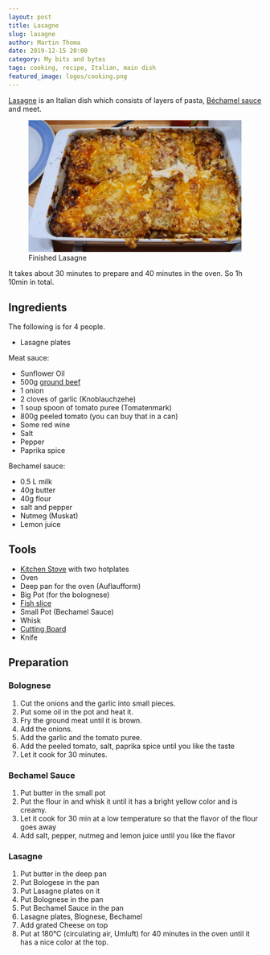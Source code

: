 ```yaml
---
layout: post
title: Lasagne
slug: lasagne
author: Martin Thoma
date: 2019-12-15 20:00
category: My bits and bytes
tags: cooking, recipe, Italian, main dish
featured_image: logos/cooking.png
---
```

[Lasagne](https://en.wikipedia.org/wiki/Lasagne) is an Italian dish which consists
of layers of pasta, [Béchamel sauce](https://en.wikipedia.org/wiki/B%C3%A9chamel_sauce) and meet.

<figure class="wp-caption aligncenter img-thumbnail">
    <a href="../images/2019/12/lasagne.jpg"><img src="../images/2019/12/lasagne.jpg" alt="Finished Lasagne" style="width: 512px;"/></a>
    <figcaption class="text-center">Finished Lasagne</figcaption>
</figure>

It takes about 30 minutes to prepare and 40 minutes in the oven. So 1h 10min in
total.

## Ingredients

The following is for 4 people.

* Lasagne plates

Meat sauce:

* Sunflower Oil
* 500g [ground beef](https://en.wikipedia.org/wiki/Ground_beef)
* 1 onion
* 2 cloves of garlic (Knoblauchzehe)
* 1 soup spoon of tomato puree (Tomatenmark)
* 800g peeled tomato (you can buy that in a can)
* Some red wine
* Salt
* Pepper
* Paprika spice

Bechamel sauce:

* 0.5 L milk
* 40g butter
* 40g flour
* salt and pepper
* Nutmeg (Muskat)
* Lemon juice


## Tools

* [Kitchen Stove](https://en.wikipedia.org/wiki/Kitchen_stove) with two hotplates
* Oven
* Deep pan for the oven (Auflaufform)
* Big Pot (for the bolognese)
* [Fish slice](https://en.wikipedia.org/wiki/Fish_slice_(kitchen_utensil))
* Small Pot (Bechamel Sauce)
* Whisk
* [Cutting Board](https://en.wikipedia.org/wiki/Cutting_board)
* Knife

## Preparation

### Bolognese

1. Cut the onions and the garlic into small pieces.
2. Put some oil in the pot and heat it.
3. Fry the ground meat until it is brown.
4. Add the onions.
5. Add the garlic and the tomato puree.
6. Add the peeled tomato, salt, paprika spice until you like the taste
7. Let it cook for 30 minutes.


### Bechamel Sauce

1. Put butter in the small pot
2. Put the flour in and whisk it until it has a bright yellow color and is creamy.
3. Let it cook for 30 min at a low temperature so that the flavor of the flour
   goes away
4. Add salt, pepper, nutmeg and lemon juice until you like the flavor


### Lasagne

1. Put butter in the deep pan
2. Put Bologese in the pan
3. Put Lasagne plates on it
4. Put Bolognese in the pan
5. Put Bechamel Sauce in the pan
6. Lasagne plates, Blognese, Bechamel
7. Add grated Cheese on top
8. Put at 180°C (circulating air, Umluft) for 40 minutes in the oven until it
   has a nice color at the top.
